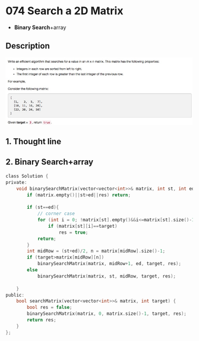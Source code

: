 # 074 Search a 2D Matrix
- **Binary Search**+array

## Description
![IMAGE](resources/4F522DD1DBD32D8E4EF3CF49791FF746.jpg)

## 1. Thought line



## 2. **Binary Search**+array

```c
class Solution {
private:
    void binarySearchMatrix(vector<vector<int>>& matrix, int st, int ed, int target, bool& res){
        if (matrix.empty()||st>ed||res) return;
        
        if (st==ed){
            // corner case
            for (int i = 0; !matrix[st].empty()&&i<=matrix[st].size()-1; ++i)
                if (matrix[st][i]==target) 
                    res = true;
            return;
        }
        int midRow = (st+ed)/2, n = matrix[midRow].size()-1;
        if (target>matrix[midRow][n])
            binarySearchMatrix(matrix, midRow+1, ed, target, res);
        else
            binarySearchMatrix(matrix, st, midRow, target, res);

    }
public:
    bool searchMatrix(vector<vector<int>>& matrix, int target) {
        bool res = false;
        binarySearchMatrix(matrix, 0, matrix.size()-1, target, res);
        return res;
    }
};
```

